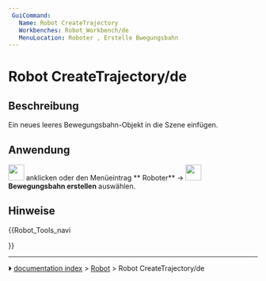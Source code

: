 ```yaml
---
 GuiCommand:
   Name: Robot CreateTrajectory
   Workbenches: Robot_Workbench/de
   MenuLocation: Roboter , Erstelle Bwegungsbahn
---
```


# Robot CreateTrajectory/de



## Beschreibung

Ein neues leeres Bewegungsbahn-Objekt in die Szene einfügen.



## Anwendung

<img alt="" src=images/Robot_CreateTrajectory.svg  style="width:32px;"> anklicken oder den Menüeintrag ** Roboter** → **<img src="images/Robot_CreateTrajectory.svg" width=32px> Bewegungsbahn erstellen** auswählen.



## Hinweise





{{Robot_Tools_navi

}}



---
⏵ [documentation index](../README.md) > [Robot](Robot_Workbench.md) > Robot CreateTrajectory/de
